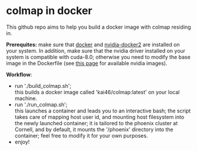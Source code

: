 # colmap in docker

This github repo aims to help you build a docker image with colmap residing in.

**Prerequites:** make sure that [docker](https://docs.docker.com/install/linux/docker-ce/ubuntu/) and [nvidia-docker2](https://github.com/NVIDIA/nvidia-docker) are installed on your system. In addition, make sure that the nvidia driver installed on your system is compatible with cuda-8.0; otherwise you need to modify the base image in the Dockerfile (see [this page](https://hub.docker.com/r/nvidia/cuda/) for available nvidia images).

**Workflow**:
* run './build_colmap.sh'; <br>this builds a docker image called 'kai46/colmap:latest' on your local machine.
* run './run_colmap.sh'; <br>this launches a container and leads you to an interactive bash; the script takes care of mapping host user id, and mounting host filesystem into the newly launched container; it is tailored to the phoenix cluster at Cornell, and by default, it mounts the '/phoenix' directory into the container; feel free to modify it for your own purposes. 
* enjoy!

